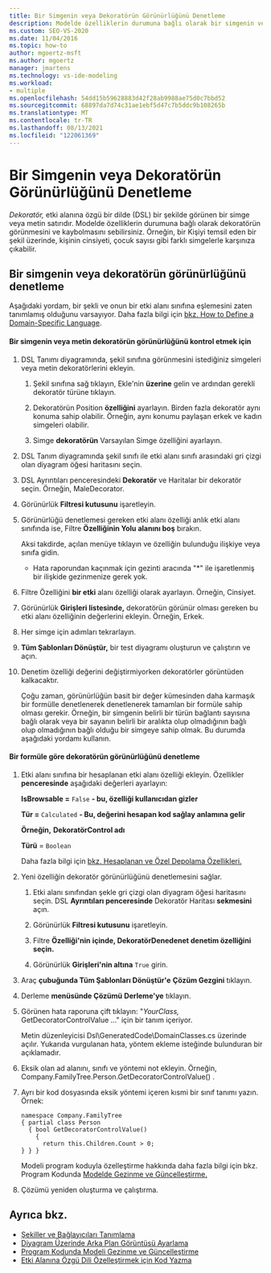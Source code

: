 ```yaml
---
title: Bir Simgenin veya Dekoratörün Görünürlüğünü Denetleme
description: Modelde özelliklerin durumuna bağlı olarak bir simgenin veya dekoratörün görünürlüğünü denetlemeyi öğrenin.
ms.custom: SEO-VS-2020
ms.date: 11/04/2016
ms.topic: how-to
author: mgoertz-msft
ms.author: mgoertz
manager: jmartens
ms.technology: vs-ide-modeling
ms.workload:
- multiple
ms.openlocfilehash: 54dd15b59628883d42f28ab9988ae75d0c7bbd52
ms.sourcegitcommit: 68897da7d74c31ae1ebf5d47c7b5ddc9b108265b
ms.translationtype: MT
ms.contentlocale: tr-TR
ms.lasthandoff: 08/13/2021
ms.locfileid: "122061369"
---
```

# <a name="controlling-the-visibility-of-an-icon-or-decorator"></a>Bir Simgenin veya Dekoratörün Görünürlüğünü Denetleme
*Dekoratör,* etki alanına özgü bir dilde (DSL) bir şekilde görünen bir simge veya metin satırıdır. Modelde özelliklerin durumuna bağlı olarak dekoratörün görünmesini ve kaybolmasını sebilirsiniz. Örneğin, bir Kişiyi temsil eden bir şekil üzerinde, kişinin cinsiyeti, çocuk sayısı gibi farklı simgelerle karşınıza çıkabilir.

## <a name="controlling-the-visibility-of-an-icon-or-decorator"></a>Bir simgenin veya dekoratörün görünürlüğünü denetleme
 Aşağıdaki yordam, bir şekli ve onun bir etki alanı sınıfına eşlemesini zaten tanımlamış olduğunu varsayıyor. Daha fazla bilgi için [bkz. How to Define a Domain-Specific Language](../modeling/how-to-define-a-domain-specific-language.md).

#### <a name="to-control-the-visibility-of-an-icon-or-text-decorator"></a>Bir simgenin veya metin dekoratörün görünürlüğünü kontrol etmek için

1. DSL Tanımı diyagramında, şekil sınıfına görünmesini istediğiniz simgeleri veya metin dekoratörlerini ekleyin.

   1. Şekil sınıfına sağ tıklayın, Ekle'nin **üzerine** gelin ve ardından gerekli dekoratör türüne tıklayın.

   2. Dekoratörün Position **özelliğini** ayarlayın. Birden fazla dekoratör aynı konuma sahip olabilir. Örneğin, aynı konumu paylaşan erkek ve kadın simgeleri olabilir.

   3. Simge **dekoratörün** Varsayılan Simge özelliğini ayarlayın.

2. DSL Tanım diyagramında şekil sınıfı ile etki alanı sınıfı arasındaki gri çizgi olan diyagram öğesi haritasını seçin.

3. DSL Ayrıntıları penceresindeki **Dekoratör** ve Haritalar bir dekoratör seçin. Örneğin, MaleDecorator.

4. Görünürlük **Filtresi kutusunu** işaretleyin.

5. Görünürlüğü denetlemesi gereken etki alanı özelliği anlık etki alanı sınıfında ise, Filtre **Özelliğinin Yolu alanını boş** bırakın.

    Aksi takdirde, açılan menüye tıklayın ve özelliğin bulunduğu ilişkiye veya sınıfa gidin.

   - Hata raporundan kaçınmak için gezinti aracında "*" ile işaretlenmiş bir ilişkide gezinmenize gerek yok.

6. Filtre Özelliğini **bir etki** alanı özelliği olarak ayarlayın. Örneğin, Cinsiyet.

7. Görünürlük **Girişleri listesinde,** dekoratörün görünür olması gereken bu etki alanı özelliğinin değerlerini ekleyin. Örneğin, Erkek.

8. Her simge için adımları tekrarlayın.

9. **Tüm Şablonları Dönüştür,** bir test diyagramı oluşturun ve çalıştırın ve açın.

10. Denetim özelliği değerini değiştirmiyorken dekoratörler görüntüden kalkacaktır.

    Çoğu zaman, görünürlüğün basit bir değer kümesinden daha karmaşık bir formülle denetlenerek denetlenerek tamamlan bir formüle sahip olması gerekir. Örneğin, bir simgenin belirli bir türün bağlantı sayısına bağlı olarak veya bir sayanın belirli bir aralıkta olup olmadığının bağlı olup olmadığının bağlı olduğu bir simgeye sahip olmak. Bu durumda aşağıdaki yordamı kullanın.

#### <a name="to-control-the-visibility-of-a-decorator-based-on-a-formula"></a>Bir formüle göre dekoratörün görünürlüğünü denetleme

1. Etki alanı sınıfına bir hesaplanan etki alanı özelliği ekleyin. Özellikler **penceresinde** aşağıdaki değerleri ayarlayın:

     **IsBrowsable =** `False` **- bu, özelliği kullanıcıdan gizler**    

     **Tür =** `Calculated` **- Bu, değerini hesapan kod sağlay anlamına gelir**    

     **Örneğin,** **DekoratörControl adı**

     **Türü** = `Boolean`

     Daha fazla bilgi için [bkz. Hesaplanan ve Özel Depolama Özellikleri.](../modeling/calculated-and-custom-storage-properties.md)

2. Yeni özelliğin dekoratör görünürlüğünü denetlemesini sağlar.

    1. Etki alanı sınıfından şekle gri çizgi olan diyagram öğesi haritasını seçin. DSL **Ayrıntıları penceresinde** Dekoratör Haritası **sekmesini** açın.

    2. Görünürlük **Filtresi kutusunu** işaretleyin.

    3. Filtre **Özelliği'nin** **içinde, DekoratörDenedenet denetim özelliğini seçin.**

    4. Görünürlük **Girişleri'nin altına** `True` girin.

3. Araç **çubuğunda Tüm Şablonları Dönüştür'e** **Çözüm Gezgini** tıklayın.

4. Derleme **menüsünde Çözümü** **Derleme'ye** tıklayın.

5. Görünen hata raporuna çift tıklayın: "*YourClass,* GetDecoratorControlValue ..." için bir tanım içeriyor.

     Metin düzenleyicisi Dsl\GeneratedCode\DomainClasses.cs üzerinde açılır. Yukarıda vurgulanan hata, yöntem ekleme isteğinde bulunduran bir açıklamadır.

6. Eksik olan ad alanını, sınıfı ve yöntemi not ekleyin.  Örneğin, Company.FamilyTree.Person.GetDecoratorControlValue() .

7. Ayrı bir kod dosyasında eksik yöntemi içeren kısmi bir sınıf tanımı yazın. Örnek:

    ```
    namespace Company.FamilyTree
    { partial class Person
      { bool GetDecoratorControlValue()
        {
          return this.Children.Count > 0;
    } } }
    ```

     Modeli program koduyla özelleştirme hakkında daha fazla bilgi için bkz. Program Kodunda [Modelde Gezinme ve Güncelleştirme.](../modeling/navigating-and-updating-a-model-in-program-code.md)

8. Çözümü yeniden oluşturma ve çalıştırma.

## <a name="see-also"></a>Ayrıca bkz.

- [Şekiller ve Bağlayıcıları Tanımlama](../modeling/defining-shapes-and-connectors.md)
- [Diyagram Üzerinde Arka Plan Görüntüsü Ayarlama](../modeling/setting-a-background-image-on-a-diagram.md)
- [Program Kodunda Modeli Gezinme ve Güncelleştirme](../modeling/navigating-and-updating-a-model-in-program-code.md)
- [Etki Alanına Özgü Dili Özelleştirmek için Kod Yazma](../modeling/writing-code-to-customise-a-domain-specific-language.md)